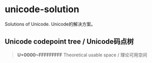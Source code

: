 # unicode-solution
Solutions of Unicode. Unicode的解决方案。
## Unicode codepoint tree / Unicode码点树
> **U+0000~FFFFFFFFF** Theoretical usable space / 理论可用空间
